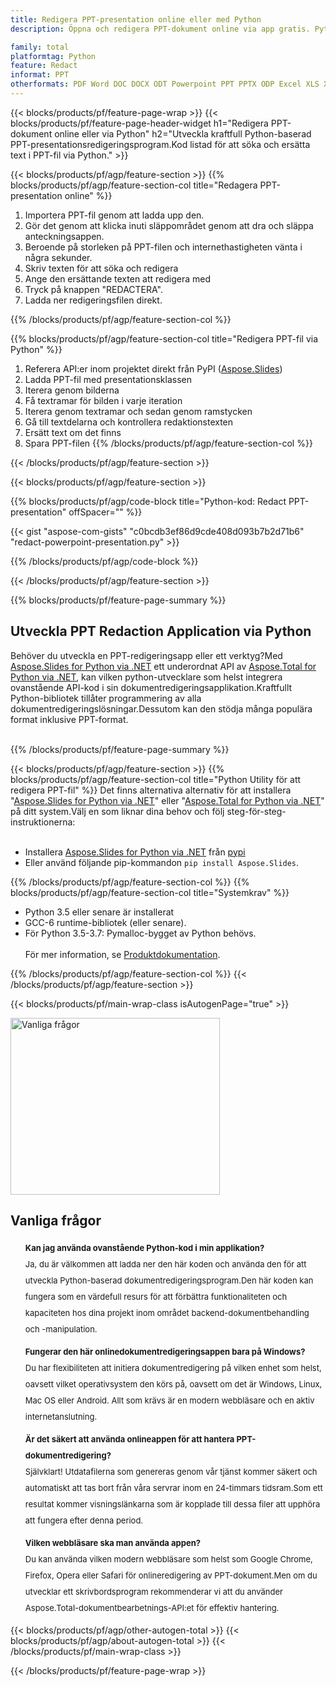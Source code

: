 ```yaml
---
title: Redigera PPT-presentation online eller med Python
description: Öppna och redigera PPT-dokument online via app gratis. Python API-kod för att söka och ersätta PPT-text.

family: total
platformtag: Python
feature: Redact
informat: PPT
otherformats: PDF Word DOC DOCX ODT Powerpoint PPT PPTX ODP Excel XLS XLSX ODS
---
```

{{< blocks/products/pf/feature-page-wrap >}}
{{< blocks/products/pf/feature-page-header-widget h1="Redigera PPT-dokument online eller via Python" h2="Utveckla kraftfull Python-baserad PPT-presentationsredigeringsprogram.Kod listad för att söka och ersätta text i PPT-fil via Python." >}}

{{< blocks/products/pf/agp/feature-section >}}
{{% blocks/products/pf/agp/feature-section-col title="Redagera PPT-presentation online" %}}

1. Importera PPT-fil genom att ladda upp den.
1. Gör det genom att klicka inuti släppområdet genom att dra och släppa anteckningsappen.
1. Beroende på storleken på PPT-filen och internethastigheten vänta i några sekunder.
1. Skriv texten för att söka och redigera
1. Ange den ersättande texten att redigera med
1. Tryck på knappen "REDACTERA".
1. Ladda ner redigeringsfilen direkt.

{{% /blocks/products/pf/agp/feature-section-col %}}

{{% blocks/products/pf/agp/feature-section-col title="Redigera PPT-fil via Python" %}}

1. Referera API:er inom projektet direkt från PyPI ([Aspose.Slides](https://pypi.org/project/Aspose.Slides/))
1. Ladda PPT-fil med presentationsklassen
1. Iterera genom bilderna
1. Få textramar för bilden i varje iteration
1. Iterera genom textramar och sedan genom ramstycken
1. Gå till textdelarna och kontrollera redaktionstexten
1. Ersätt text om det finns
1. Spara PPT-filen
{{% /blocks/products/pf/agp/feature-section-col %}}

{{< /blocks/products/pf/agp/feature-section >}}

{{< blocks/products/pf/agp/feature-section >}}

{{% blocks/products/pf/agp/code-block title="Python-kod: Redact PPT-presentation" offSpacer="" %}}

{{< gist "aspose-com-gists" "c0bcdb3ef86d9cde408d093b7b2d71b6" "redact-powerpoint-presentation.py" >}}

{{% /blocks/products/pf/agp/code-block %}}

{{< /blocks/products/pf/agp/feature-section >}}

{{% blocks/products/pf/feature-page-summary %}}

<h2>Utveckla PPT Redaction Application via Python</h2>

Behöver du utveckla en PPT-redigeringsapp eller ett verktyg?Med [Aspose.Slides for Python via .NET](https://products.aspose.com/slides/python-net/) ett underordnat API av [Aspose.Total for Python via .NET](https://products.aspose.com/total/python-net/), kan vilken python-utvecklare som helst integrera ovanstående API-kod i sin dokumentredigeringsapplikation.Kraftfullt Python-bibliotek tillåter programmering av alla dokumentredigeringslösningar.Dessutom kan den stödja många populära format inklusive PPT-format.<br /><br />

{{% /blocks/products/pf/feature-page-summary %}}

{{< blocks/products/pf/agp/feature-section >}}
{{% blocks/products/pf/agp/feature-section-col title="Python Utility för att redigera PPT-fil" %}}
Det finns alternativa alternativ för att installera "[Aspose.Slides for Python via .NET](https://products.aspose.com/slides/python-net/)" eller "[Aspose.Total for Python via .NET](https://products.aspose.com/total/python-net/)" på ditt system.Välj en som liknar dina behov och följ steg-för-steg-instruktionerna:<br /><br />


- Installera [Aspose.Slides for Python via .NET](https://products.aspose.com/slides/python-net/) från [pypi](https://pypi.org/project/Aspose.Slides/)
- Eller använd följande pip-kommandon ```pip install Aspose.Slides```.

{{% /blocks/products/pf/agp/feature-section-col %}}
{{% blocks/products/pf/agp/feature-section-col title="Systemkrav" %}}

- Python 3.5 eller senare är installerat
- GCC-6 runtime-bibliotek (eller senare).
- För Python 3.5-3.7: Pymalloc-bygget av Python behövs.
<br /><br />
För mer information, se [Produktdokumentation](https://docs.aspose.com/slides/python-net/system-requirements/).

{{% /blocks/products/pf/agp/feature-section-col %}}
{{< /blocks/products/pf/agp/feature-section >}}


{{< blocks/products/pf/main-wrap-class isAutogenPage="true" >}}

<style>.howtolist li{margin-right: 0!important;line-height: 26px;position: relative;margin-bottom: 10px;font-size: 13px;list-style-type: none;}</style>
<div class="col-md-12 tl bg-gray-dark howtolist section">
  <a class="anchor" name="faqpage"></a>
  <div class="container tl dflex" itemscope="" itemtype="https://schema.org/FAQPage">
      <div class="col-md-4 howtosectiongfx">
          <img class="social-panel-hide-on-mobile" src="https://www.groupPPTs.cloud/templates/brand/images/groupPPTs/conversion/groupPPTs_conversion-brand.png" alt="Vanliga frågor" width="335" height="283">
      </div>
      <div class="howtosection col-md-8">
          <div>
              <h2>Vanliga frågor</h2>
              <ul>
                  <li itemscope="" itemprop="mainEntity" itemtype="https://schema.org/Question">
                      <div>
                          <span itemprop="name"><b>Kan jag använda ovanstående Python-kod i min applikation?</b></span>
                      </div>
                      <div itemscope="" itemprop="acceptedAnswer" itemtype="https://schema.org/Answer">
                          <span itemprop="text">Ja, du är välkommen att ladda ner den här koden och använda den för att utveckla Python-baserad dokumentredigeringsprogram.Den här koden kan fungera som en värdefull resurs för att förbättra funktionaliteten och kapaciteten hos dina projekt inom området backend-dokumentbehandling och -manipulation.</span>
                      </div>
                  </li>
                  <li itemscope="" itemprop="mainEntity" itemtype="https://schema.org/Question">
                      <div>
                          <span itemprop="name"><b>Fungerar den här onlinedokumentredigeringsappen bara på Windows?</b></span>
                      </div>
                      <div itemscope="" itemprop="acceptedAnswer" itemtype="https://schema.org/Answer">
                          <span itemprop="text">Du har flexibiliteten att initiera dokumentredigering på vilken enhet som helst, oavsett vilket operativsystem den körs på, oavsett om det är Windows, Linux, Mac OS eller Android. Allt som krävs är en modern webbläsare och en aktiv internetanslutning.</span>
                      </div>
                  </li>
                  <li itemscope="" itemprop="mainEntity" itemtype="https://schema.org/Question">
                      <div>
                          <span itemprop="name"><b>Är det säkert att använda onlineappen för att hantera PPT-dokumentredigering?</b></span>
                      </div>
                      <div itemscope="" itemprop="acceptedAnswer" itemtype="https://schema.org/Answer">
                          <span itemprop="text">Självklart! Utdatafilerna som genereras genom vår tjänst kommer säkert och automatiskt att tas bort från våra servrar inom en 24-timmars tidsram.Som ett resultat kommer visningslänkarna som är kopplade till dessa filer att upphöra att fungera efter denna period.</span>
                      </div>
                  </li>                 
                  <li itemscope="" itemprop="mainEntity" itemtype="https://schema.org/Question">
                      <div>
                          <span itemprop="name"><b>Vilken webbläsare ska man använda appen?</b></span>
                      </div>
                      <div itemscope="" itemprop="acceptedAnswer" itemtype="https://schema.org/Answer">
                          <span itemprop="text">Du kan använda vilken modern webbläsare som helst som Google Chrome, Firefox, Opera eller Safari för onlineredigering av PPT-dokument.Men om du utvecklar ett skrivbordsprogram rekommenderar vi att du använder Aspose.Total-dokumentbearbetnings-API:et för effektiv hantering.</span>
                      </div>
                  </li>
              </ul>
          </div>
      </div>
  </div>

{{< blocks/products/pf/agp/other-autogen-total >}}
{{< blocks/products/pf/agp/about-autogen-total >}}
{{< /blocks/products/pf/main-wrap-class >}}

{{< /blocks/products/pf/feature-page-wrap >}}